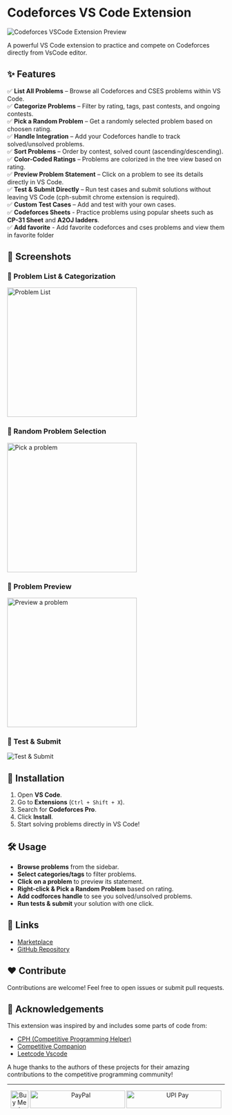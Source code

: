 # Codeforces VS Code Extension

![Codeforces VSCode Extension Preview](https://raw.githubusercontent.com/codewithsathya/vscode-codeforces/refs/heads/main/resources/docs/preview.png)

A powerful VS Code extension to practice and compete on Codeforces directly from VsCode editor.

## ✨ Features

✅ **List All Problems** – Browse all Codeforces and CSES problems within VS Code.  
✅ **Categorize Problems** – Filter by rating, tags, past contests, and ongoing contests.  
✅ **Pick a Random Problem** – Get a randomly selected problem based on choosen rating.  
✅ **Handle Integration** – Add your Codeforces handle to track solved/unsolved problems.  
✅ **Sort Problems** – Order by contest, solved count (ascending/descending).  
✅ **Color-Coded Ratings** – Problems are colorized in the tree view based on rating.  
✅ **Preview Problem Statement** – Click on a problem to see its details directly in VS Code.  
✅ **Test & Submit Directly** – Run test cases and submit solutions without leaving VS Code (cph-submit chrome extension is required).  
✅ **Custom Test Cases** – Add and test with your own cases.  
✅ **Codeforces Sheets** - Practice problems using popular sheets such as **CP-31 Sheet** and **A2OJ ladders**.  
✅ **Add favorite** - Add favorite codeforces and cses problems and view them in favorite folder

## 📸 Screenshots

### 🌟 Problem List & Categorization

<img src="https://raw.githubusercontent.com/codewithsathya/vscode-codeforces/refs/heads/main/resources/docs/categorization.png" alt="Problem List" width="300" height="auto">

### 🎯 Random Problem Selection

<img src="https://raw.githubusercontent.com/codewithsathya/vscode-codeforces/refs/heads/main/resources/docs/pick-problem.png" alt="Pick a problem" width="300" height="auto">

### 📝 Problem Preview

<img src="https://raw.githubusercontent.com/codewithsathya/vscode-codeforces/refs/heads/main/resources/docs/preview-problem.png" alt="Preview a problem" width="300" height="auto">

### 🚀 Test & Submit

![Test & Submit](https://raw.githubusercontent.com/codewithsathya/vscode-codeforces/refs/heads/main/resources/docs/test-submit.png)

<!-- ## 🎬 Demo -->

<!-- ![Demo GIF](https://your-image-url.com/demo.gif) -->

## 🚀 Installation

1. Open **VS Code**.
2. Go to **Extensions** (`Ctrl + Shift + X`).
3. Search for **Codeforces Pro**.
4. Click **Install**.
5. Start solving problems directly in VS Code!

## 🛠️ Usage

- **Browse problems** from the sidebar.
- **Select categories/tags** to filter problems.
- **Click on a problem** to preview its statement.
- **Right-click & Pick a Random Problem** based on rating.
- **Add codforces handle** to see you solved/unsolved problems.
- **Run tests & submit** your solution with one click.

## 🔗 Links

- [Marketplace](https://marketplace.visualstudio.com/items?itemName=codewithsathya.vscode-codeforces)
- [GitHub Repository](https://github.com/codewithsathya/vscode-codeforces)

## ❤️ Contribute

Contributions are welcome! Feel free to open issues or submit pull requests.

## 🙌 Acknowledgements

This extension was inspired by and includes some parts of code from:
- [CPH (Competitive Programming Helper)](https://github.com/agrawal-d/cph)
- [Competitive Companion](https://github.com/jmerle/competitive-companion)
- [Leetcode Vscode](https://github.com/LeetCode-OpenSource/vscode-leetcode)

A huge thanks to the authors of these projects for their amazing contributions to the competitive programming community!

---

<div align="center">
    <a href="https://www.buymeacoffee.com/codewithsathya" target="_blank"><img src="https://cdn.buymeacoffee.com/buttons/v2/default-yellow.png" alt="Buy Me A Coffee" height="41px"></a>
    <a href="https://paypal.me/myselfsathya"><img src="https://raw.githubusercontent.com/codewithsathya/vscode-codeforces/refs/heads/main/resources/paypal.png" alt="PayPal" height="41px" width="220"></a>
    <a href="https://donate.codewithsathya.com/">
        <img src="https://raw.githubusercontent.com/codewithsathya/vscode-codeforces/refs/heads/main/resources/upi.png" alt="UPI Pay" height="41" width="220">
    </a> <br>
</div>

